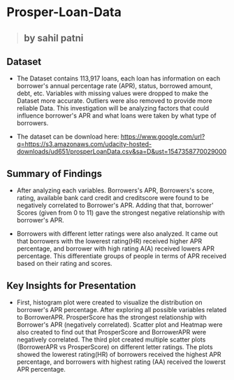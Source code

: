 
# Prosper-Loan-Data
>## by sahil patni
 

## Dataset

- The Dataset contains 113,917 loans, each loan has information on each borrower's annual percentage rate (APR), status, borrowed amount, debt, etc. Variables with missing values were dropped to make the Dataset more accurate. Outliers were also removed to provide more reliable Data.
This investigation will be analyzing factors that could influence borrower's APR and what loans were taken by what type of borrowers.

- The dataset can be download here: https://www.google.com/url?q=https://s3.amazonaws.com/udacity-hosted-downloads/ud651/prosperLoanData.csv&sa=D&ust=1547358770029000
 

## Summary of Findings

- After analyzing each variables. Borrowers's APR, Borrowers's score, rating, available bank card credit and creditscore were found to be negatively correlated to Borrower's APR. Adding that that, borrower' Scores (given from 0 to 11) gave the strongest negative relationship with borrower's APR.

- Borrowers with different letter ratings were also analyzed. It came out that borrowers with the lowerest rating(HR) received higher APR percentage, and borrower with high rating A(A) received lowers APR percentage. This differentiate groups of people in terms of APR received based on their rating and scores.

 

## Key Insights for Presentation

- First, histogram plot were created to visualize the distribution on borrower's APR percentage.  After exploring all possible variables related to BorrowerAPR. ProsperScore has the strongest relationship with Borrower's APR (negatively correlated). Scatter plot and Heatmap were also created to find out that ProsperScore and BorrowerAPR were negatively correlated. The third plot created multiple scatter plots (BorrowerAPR vs ProsperScore) on different letter ratings. The plots showed the lowerest rating(HR) of borrowers received the highest APR percentage, and borrowers with highest rating (AA) received the lowerst APR percentage. 

